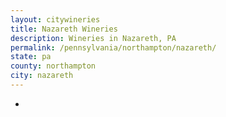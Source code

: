 ```yaml
---
layout: citywineries
title: Nazareth Wineries
description: Wineries in Nazareth, PA
permalink: /pennsylvania/northampton/nazareth/
state: pa
county: northampton
city: nazareth
---
```

-
